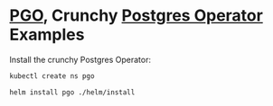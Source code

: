 # [PGO](https://github.com/CrunchyData/postgres-operator), Crunchy [Postgres Operator](https://github.com/CrunchyData/postgres-operator) Examples

Install the crunchy Postgres Operator:

```sh
kubectl create ns pgo

helm install pgo ./helm/install
```
